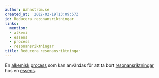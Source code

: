 ```yaml
---
author: Wahnstrom.se
created_at: '2012-02-19T13:09:57Z'
id: Reducera resonansriktningar
links:
  mention:
  - alkemi
  - essens
  - process
  - resonansriktningar
title: Reducera resonansriktningar
---
```


En [alkemisk][] [process] som kan användas för att ta bort [resonansriktningar] hos en [essens].

  [alkemisk]: alkemi
  [process]: process
  [resonansriktningar]: resonansriktningar
  [essens]: essens